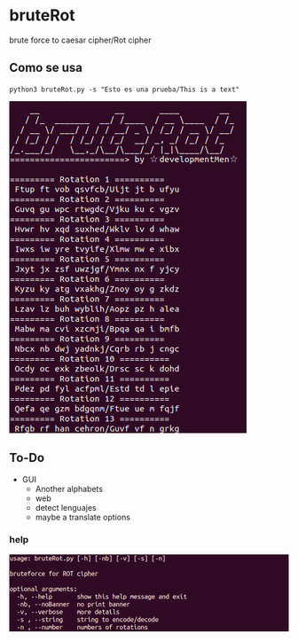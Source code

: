 # bruteRot
brute force to caesar cipher/Rot cipher

## Como se usa
	python3 bruteRot.py -s "Esto es una prueba/This is a text"
![bruteRot](img/comoUsar.png)

## To-Do
- GUI
	- Another alphabets
	- web 
	- detect lenguajes
	- maybe a translate options

### help
![help bruteRot](img/help.png)
